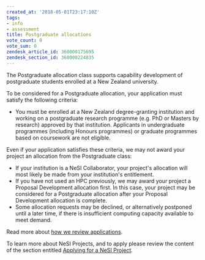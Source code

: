 ```yaml
---
created_at: '2018-05-01T23:17:10Z'
tags:
- info
- assessment
title: Postgraduate allocations
vote_count: 0
vote_sum: 0
zendesk_article_id: 360000175695
zendesk_section_id: 360000224835
---
```


The Postgraduate allocation class supports capability development of
postgraduate students enrolled at a New Zealand university.

To be considered for a Postgraduate allocation, your application must
satisfy the following criteria:

- You must be enrolled at a New Zealand degree-granting institution
    and working on a postgraduate research programme (e.g. PhD or
    Masters by research) approved by that institution. Applicants in
    undergraduate programmes (including Honours programmes) or graduate
    programmes based on coursework are not eligible.

Even if your application satisfies these criteria, we may not award your
project an allocation from the Postgraduate class:

- If your institution is a NeSI Collaborator, your
    project's allocation will most likely be made from your
    institution's entitlement.
- If you have not used an HPC previously, we may award your project a
    Proposal Development allocation first. In this case, your project
    may be considered for a Postgraduate allocation after your Proposal
    Development allocation is complete.
- Some allocation requests may be declined, or alternatively postponed
 until a later time, if there is insufficient computing capacity
    available to meet demand.

Read more about [how we review
applications](../../General/Policy/How_we_review_applications.md).

To learn more about NeSI Projects, and to apply please review the
content of the section entitled [Applying for a NeSI Project](../../Getting_Started/Accounts-Projects_and_Allocations/Applying_for_a_new_NeSI_project.md).

